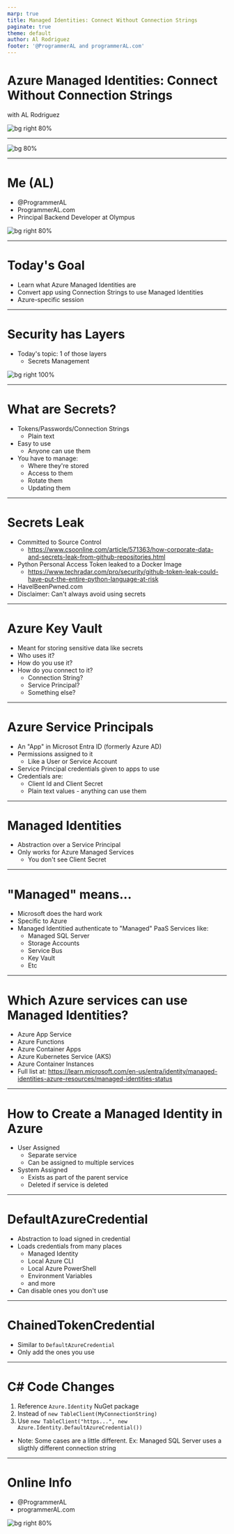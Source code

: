 ```yaml
---
marp: true
title: Managed Identities: Connect Without Connection Strings
paginate: true
theme: default
author: Al Rodriguez
footer: '@ProgrammerAL and programmerAL.com'
---
```


# Azure Managed Identities: Connect Without Connection Strings

with AL Rodriguez

![bg right 80%](presentation-images/presentation_link_qrcode.png)

---

![bg 80%](presentation-images/sponsors.svg)

---

# Me (AL)

- @ProgrammerAL
- ProgrammerAL.com
- Principal Backend Developer at Olympus

![bg right 80%](presentation-images/presentation_link_qrcode.png)

---

# Today's Goal

- Learn what Azure Managed Identities are
- Convert app using Connection Strings to use Managed Identities
- Azure-specific session

---

# Security has Layers

- Today's topic: 1 of those layers
  - Secrets Management

![bg right 100%](presentation-images/security-layers.svg)

---

# What are Secrets?

* Tokens/Passwords/Connection Strings
  - Plain text
* Easy to use
  - Anyone can use them
* You have to manage:
  - Where they're stored
  - Access to them
  - Rotate them
  - Updating them

---

# Secrets Leak

- Committed to Source Control
  - https://www.csoonline.com/article/571363/how-corporate-data-and-secrets-leak-from-github-repositories.html
- Python Personal Access Token leaked to a Docker Image
  - https://www.techradar.com/pro/security/github-token-leak-could-have-put-the-entire-python-language-at-risk
- HaveIBeenPwned.com
- Disclaimer: Can't always avoid using secrets

---

# Azure Key Vault

- Meant for storing sensitive data like secrets
- Who uses it?
- How do you use it?
- How do you connect to it?
  - Connection String?
  - Service Principal?
  - Something else?

---

# Azure Service Principals

- An "App" in Microsot Entra ID (formerly Azure AD)
- Permissions assigned to it
  - Like a User or Service Account
- Service Principal credentials given to apps to use
- Credentials are:
  - Client Id and Client Secret
  - Plain text values - anything can use them

---

# Managed Identities

- Abstraction over a Service Principal
- Only works for Azure Managed Services
  - You don't see Client Secret

---

# "Managed" means...

- Microsoft does the hard work
- Specific to Azure
- Managed Identitied authenticate to "Managed" PaaS Services like:
  - Managed SQL Server
  - Storage Accounts
  - Service Bus
  - Key Vault
  - Etc

---

# Which Azure services can use Managed Identities?

- Azure App Service
- Azure Functions
- Azure Container Apps
- Azure Kubernetes Service (AKS)
- Azure Container Instances
- Full list at: https://learn.microsoft.com/en-us/entra/identity/managed-identities-azure-resources/managed-identities-status

---

# How to Create a Managed Identity in Azure

- User Assigned
  - Separate service
  - Can be assigned to multiple services
- System Assigned
  - Exists as part of the parent service
  - Deleted if service is deleted

---

# DefaultAzureCredential

- Abstraction to load signed in credential
- Loads credentials from many places
  - Managed Identity
  - Local Azure CLI
  - Local Azure PowerShell
  - Environment Variables
  - and more
- Can disable ones you don't use

---

# ChainedTokenCredential 

- Similar to `DefaultAzureCredential`
- Only add the ones you use

---

# C# Code Changes

1. Reference `Azure.Identity` NuGet package
1. Instead of `new TableClient(MyConnectionString)`
1. Use `new TableClient("https...", new Azure.Identity.DefaultAzureCredential())`
  - Note: Some cases are a little different. Ex: Managed SQL Server uses a sligthly different connection string

---

# Online Info

- @ProgrammerAL
- programmerAL.com

![bg right 80%](presentation-images/presentation_link_qrcode.png)
